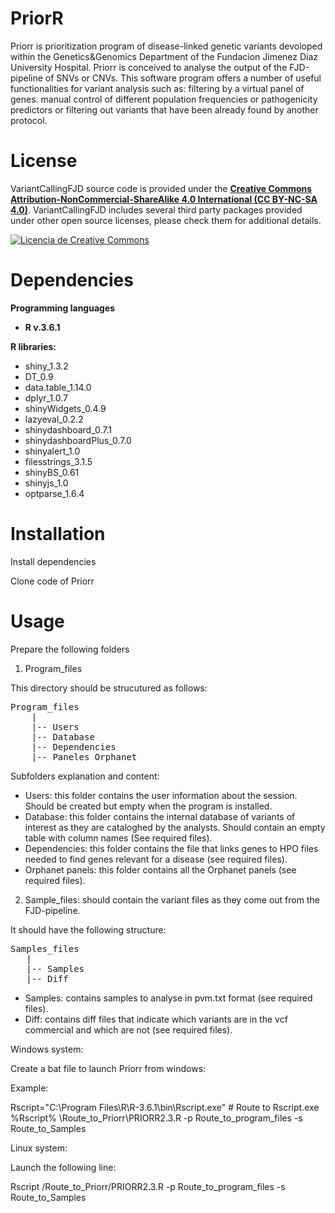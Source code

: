 # PriorR

Priorr is prioritization program of disease-linked genetic variants devoloped within the Genetics&Genomics Department of the Fundacion Jimenez Diaz University Hospital. Priorr is conceived to analyse the output of the FJD-pipeline of SNVs or CNVs. This software program offers a number of useful functionalities for variant analysis such as: filtering by a virtual panel of genes. manual control of different population frequencies or pathogenicity predictors or filtering out variants that have been already found by another protocol.  

# License

VariantCallingFJD source code is provided under the [**Creative Commons Attribution-NonCommercial-ShareAlike 4.0 International (CC BY-NC-SA 4.0)**](https://creativecommons.org/licenses/by-nc-sa/4.0/). VariantCallingFJD includes several third party packages provided under other open source licenses, please check them for additional details.

[![Licencia de Creative Commons](https://i.creativecommons.org/l/by-nc-sa/4.0/88x31.png)](http://creativecommons.org/licenses/by-nc-sa/4.0/)


# Dependencies

**Programming languages**

- **R v.3.6.1**

**R libraries:**

- shiny_1.3.2 
- DT_0.9
- data.table_1.14.0
- dplyr_1.0.7
- shinyWidgets_0.4.9
- lazyeval_0.2.2
- shinydashboard_0.7.1
- shinydashboardPlus_0.7.0
- shinyalert_1.0
- filesstrings_3.1.5
- shinyBS_0.61
- shinyjs_1.0
- optparse_1.6.4 


# Installation

Install dependencies

Clone code of Priorr

# Usage

Prepare the following folders

1. Program_files

This directory should be strucutured as follows:

<pre>
Program_files
    |
    |-- Users
    |-- Database
    |-- Dependencies
    |-- Paneles_Orphanet
</pre>

Subfolders explanation and content:

- Users: this folder contains the user information about the session. Should be created but empty when the program is installed.
- Database: this folder contains the internal database of variants of interest as they are cataloghed by the analysts. Should contain an empty table with column names (See required files). 
- Dependencies: this folder contains the file that links genes to HPO files needed to find genes relevant for a disease (see required files).
- Orphanet panels: this folder contains all the Orphanet panels (see required files). 


2. Sample_files: should contain the variant files as they come out from the FJD-pipeline.

It should have the following structure:
<pre>
Samples_files
   |
   |-- Samples
   |-- Diff
</pre>
- Samples: contains samples to analyse in pvm.txt format (see required files).
- Diff: contains diff files that indicate which variants are in the vcf commercial and which are not (see required files).


Windows system:

Create a bat file to launch Priorr from windows:

Example:

Rscript="C:\Program Files\R\R-3.6.1\bin\Rscript.exe" # Route to Rscript.exe
%Rscript% \Route_to_Priorr\PRIORR2.3.R -p Route_to_program_files -s Route_to_Samples

Linux system:

Launch the following line:

Rscript  /Route_to_Priorr/PRIORR2.3.R -p Route_to_program_files -s Route_to_Samples

